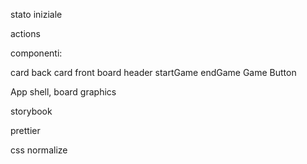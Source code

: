 stato iniziale

actions

componenti:

  card back
  card front
  board
  header
  startGame
  endGame
  Game
  Button


  App shell, board graphics

  storybook

  prettier

  css normalize